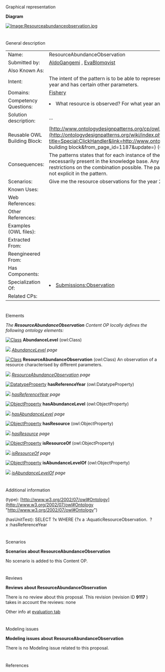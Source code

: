 # 

 Graphical representation



__Diagram__ 





[![Image:Resourceabundanceobservation.jpg](../images/7/7a/Resourceabundanceobservation.jpg)](../Image/Resourceabundanceobservation.jpg "Image:Resourceabundanceobservation.jpg")





# 

 General description




|  |  |
| --- | --- |
|  Name:  |  ResourceAbundanceObservation  |
|  Submitted by:  | [AldoGangemi](../User/AldoGangemi "User:AldoGangemi")  , [EvaBlomqvist](../User/EvaBlomqvist "User:EvaBlomqvist")  |
|  Also Known As:  |  |
|  Intent:  |  The intent of the pattern is to be able to represent observations of aquatic resources, where the observations have been made a certain year and has certain other parameters.  |
|  Domains:  | [Fishery](../Community/Fishery "Community:Fishery")  |
|  Competency Questions:  | <li>       What resource is observed? For what year and at what abundance level?      </li> |
|  Solution description:  |  ...  |
|  Reusable OWL Building Block:  | [http://www.ontologydesignpatterns.org/cp/owl/fsdas/resourceabundanceobservation.owl](http://ontologydesignpatterns.org/wiki/index.php?title=Special:ClickHandler&link=http://www.ontologydesignpatterns.org/cp/owl/fsdas/resourceabundanceobservation.owl&message=OWL building block&from_page_id=1187&update=)  (617)  |
|  Consequences:  |  The patterns states that for each instance of the resource observation all parameters exist, this does not however mean that they are necessarily present in the knowledge base. Any dependencies between parameters have not been taken intor account, there are no formal restrictions on the combination possible. The parameters are intended to have a fixed set of values (to be defined as nominals) but this is not explicit in the pattern.  |
|  Scenarios:  |  Give me the resource observations for the year 2004 Give me the resource observations where the abundance level is 'Low abundance'  |
|  Known Uses:  |  |
|  Web References:  |  |
|  Other References:  |  |
|  Examples (OWL files):  |  |
|  Extracted From:  |  |
|  Reengineered From:  |  |
|  Has Components:  |  |
|  Specialization Of:  | <li><a href="Submissions%253AObservation.html" title="Submissions:Observation">        Submissions:Observation       </a></li> |
|  Related CPs:  |  |



  





# 

 Elements



_The
 __ResourceAbundanceObservation__ 
 Content OP locally defines the following ontology elements:_ 





[![Class](../../images/thumb/2/27/Class.gif/20px-Class.gif)](../Image/Class.gif "Class")
__AbundanceLevel__ 
 (owl:Class)
 
[![](../../../../../../../images/thumb/8/87/ArrowRight.gif/11px-ArrowRight.gif)](../Image/ArrowRight.gif "ArrowRight.gif")
_[AbundanceLevel](../Submissions/ResourceAbundanceObservation/AbundanceLevel "Submissions:ResourceAbundanceObservation/AbundanceLevel") 
 page_ 



[![Class](../../images/thumb/2/27/Class.gif/20px-Class.gif)](../Image/Class.gif "Class")
__ResourceAbundanceObservation__ 
 (owl:Class) An observation of a resource characterised by different parameters.
 
[![](../../../../../../../images/thumb/8/87/ArrowRight.gif/11px-ArrowRight.gif)](../Image/ArrowRight.gif "ArrowRight.gif")
_[ResourceAbundanceObservation](../Submissions/ResourceAbundanceObservation/ResourceAbundanceObservation "Submissions:ResourceAbundanceObservation/ResourceAbundanceObservation") 
 page_ 



[![DatatypeProperty](../images/thumb/a/a5/DatatypeProperty.gif/20px-DatatypeProperty.gif)](../Image/DatatypeProperty.gif "DatatypeProperty")
__hasReferenceYear__ 
 (owl:DatatypeProperty)
 
[![](../../../../../../../images/thumb/8/87/ArrowRight.gif/11px-ArrowRight.gif)](../Image/ArrowRight.gif "ArrowRight.gif")
_[hasReferenceYear](../Submissions/ResourceAbundanceObservation/hasReferenceYear "Submissions:ResourceAbundanceObservation/hasReferenceYear") 
 page_ 



[![ObjectProperty](../../../../images/thumb/c/c3/ObjectProperty.gif/20px-ObjectProperty.gif)](../Image/ObjectProperty.gif "ObjectProperty")
__hasAbundanceLevel__ 
 (owl:ObjectProperty)
 
[![](../../../../../../../images/thumb/8/87/ArrowRight.gif/11px-ArrowRight.gif)](../Image/ArrowRight.gif "ArrowRight.gif")
_[hasAbundanceLevel](../Submissions/ResourceAbundanceObservation/hasAbundanceLevel "Submissions:ResourceAbundanceObservation/hasAbundanceLevel") 
 page_ 



[![ObjectProperty](../../../../images/thumb/c/c3/ObjectProperty.gif/20px-ObjectProperty.gif)](../Image/ObjectProperty.gif "ObjectProperty")
__hasResource__ 
 (owl:ObjectProperty)
 
[![](../../../../../../../images/thumb/8/87/ArrowRight.gif/11px-ArrowRight.gif)](../Image/ArrowRight.gif "ArrowRight.gif")
_[hasResource](../Submissions/ResourceAbundanceObservation/hasResource "Submissions:ResourceAbundanceObservation/hasResource") 
 page_ 



[![ObjectProperty](../../../../images/thumb/c/c3/ObjectProperty.gif/20px-ObjectProperty.gif)](../Image/ObjectProperty.gif "ObjectProperty")
__isResourceOf__ 
 (owl:ObjectProperty)
 
[![](../../../../../../../images/thumb/8/87/ArrowRight.gif/11px-ArrowRight.gif)](../Image/ArrowRight.gif "ArrowRight.gif")
_[isResourceOf](../Submissions/ResourceAbundanceObservation/isResourceOf "Submissions:ResourceAbundanceObservation/isResourceOf") 
 page_ 



[![ObjectProperty](../../../../images/thumb/c/c3/ObjectProperty.gif/20px-ObjectProperty.gif)](../Image/ObjectProperty.gif "ObjectProperty")
__isAbundanceLevelOf__ 
 (owl:ObjectProperty)
 
[![](../../../../../../../images/thumb/8/87/ArrowRight.gif/11px-ArrowRight.gif)](../Image/ArrowRight.gif "ArrowRight.gif")
_[isAbundanceLevelOf](../Submissions/ResourceAbundanceObservation/isAbundanceLevelOf "Submissions:ResourceAbundanceObservation/isAbundanceLevelOf") 
 page_ 


# 

 Additional information



 (type):
 [http://www.w3.org/2002/07/owl#Ontology](http://www.w3.org/2002/07/owl#Ontology "http://www.w3.org/2002/07/owl#Ontology") 




 (hasUnitTest): SELECT ?x WHERE {?x a :AquaticResourceObservation.  ?x :hasReferenceYear
 



# 

 Scenarios




__Scenarios about ResourceAbundanceObservation__ 


 No scenario is added to this Content OP.
 




# 

 Reviews




__Reviews about ResourceAbundanceObservation__ 


 There is no review about this proposal.
This revision (revision ID
 __9117__ 
 ) takes in account the reviews: none
 



 Other info at
 [evaluation tab](http://ontologydesignpatterns.org/wiki/index.php?title=Submissions:ResourceAbundanceObservation&action=evaluation "http://ontologydesignpatterns.org/wiki/index.php?title=Submissions:ResourceAbundanceObservation&action=evaluation") 





  





# 

 Modeling issues




__Modeling issues about ResourceAbundanceObservation__ 


 There is no Modeling issue related to this proposal.
 




  





# 

 References